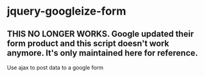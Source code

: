 # jquery-googleize-form

## THIS NO LONGER WORKS. Google updated their form product and this script doesn't work anymore. It's only maintained here for reference.

Use ajax to post data to a google form
